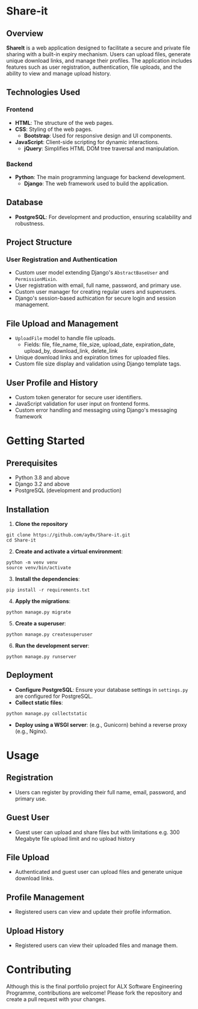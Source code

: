 # Share-it

## Overview
**ShareIt** is a web application designed to facilitate a secure and private file sharing with a built-in expiry mechanism. Users can upload files, generate unique download links, and manage their profiles. The application includes features such as user registration, authentication, file uploads, and the ability to view and manage upload history.


## Technologies Used
### Frontend
- **HTML**: The structure of the web pages.
- **CSS**: Styling of the web pages.
  - **Bootstrap**: Used for responsive design and UI components.
- **JavaScript**: Client-side scripting for dynamic interactions.
  - **jQuery**: Simplifies HTML DOM tree traversal and manipulation.


### Backend
- **Python**: The main programming language for backend development.
  - **Django**: The web framework used to build the application.


## Database
- **PostgreSQL**: For development and production, ensuring scalability and robustness.


## Project Structure
### User Registration and Authentication
- Custom user model extending Django's `AbstractBaseUser` and `PermissionMixin`.
- User registration with email, full name, password, and primary use.
- Custom user manager for creating regular users and superusers.
- Django's session-based authication for secure login and session management.


## File Upload and Management
- `UploadFile` model to handle file uploads.
   - Fields: file, file_name, file_size, upload_date, expiration_date, upload_by, download_link, delete_link
- Unique download links and expiration times for uploaded files.
- Custom file size display and validation using Django template tags.


## User Profile and History
- Custom token generator for secure user identifiers.
- JavaScript validation for user input on frontend forms.
- Custom error handling and messaging using Django's messaging framework


# Getting Started
## Prerequisites
- Python 3.8 and above
- Django 3.2 and above
- PostgreSQL (development and production)


## Installation
1. **Clone the repository**
```
git clone https://github.com/ay0x/Share-it.git
cd Share-it
```

2. **Create and activate a virtual environment**:
```
python -m venv venv
source venv/bin/activate
```


3. **Install the dependencies**:
```
pip install -r requirements.txt
```


4. **Apply the migrations**:
```
python manage.py migrate
```


5. **Create a superuser**:
```
python manage.py createsuperuser
```


6. **Run the development server**:
```
python manage.py runserver
```


## Deployment
- **Configure PostgreSQL**: Ensure your database settings in `settings.py` are configured for PostgreSQL.
- **Collect static files**:
```
python manage.py collectstatic
```
- **Deploy using a WSGI server**: (e.g., Gunicorn) behind a reverse proxy (e.g., Nginx).


# Usage
## Registration
- Users can register by providing their full name, email, password, and primary use.


## Guest User
- Guest user can upload and share files but with limitations e.g. 300 Megabyte file upload limit and no upload history


## File Upload
- Authenticated and guest user can upload files and generate unique download links.


## Profile Management
- Registered users can view and update their profile information.


## Upload History
- Registered users can view their uploaded files and manage them.


# Contributing
Although this is the final portfolio project for ALX Software Engineering Programme, contributions are welcome! Please fork the repository and create a pull request with your changes.
